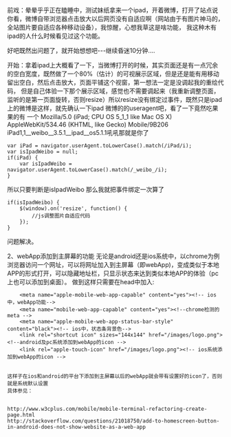 前戏：晕晕乎乎正在瞌睡中，测试妹纸拿来一个ipad，开着微博，打开了站点说你看，微博自带浏览器点击放大以后网页没有自适应啊（网站由于有图片神马的，全站图片要自适应各种移动设备），我惊醒，心想我草这是啥功能，
我这种木有ipad的人什么时候看见过这个功能。

好吧既然出问题了，就开始想想吧---继续昏迷10分钟....

开始：拿着ipad上大概看了一下，当微博打开的时候，其实页面还是有一点冗余的空白宽度，既然做了一个80%（估计）的可视展示区域，但是还是能有用移动留出空白，然后点击放大，页面平铺这个视窗，第一想法一定是没调起我的重绘代码，
但是自己体验一下那个展示区域，感觉也不需要调起来（我重新调整页面，监听的是第一页面旋转，否则resize）所以resize没有绑定过事件，既然只是ipad上的微博是这样，就先确认一下ipad 微博的的useragent吧，看了一下竟然吃果果的有
一个 Mozilla/5.0 (iPad; CPU OS 5_1_1 like Mac OS X) AppleWebKit/534.46 (KHTML, like Gecko) Mobile/9B206 iPad1,1__weibo__3.5.1__ipad__os5.1.1吼吼那就是你了


	var iPad = navigator.userAgent.toLowerCase().match(/iPad/i);   
	var isIpadWeibo = null;
	if(iPad) {
		var isIpadWeibo = navigator.userAgent.toLowerCase().match(/_weibo_/i);
	}


所以只要判断是isIpadWeibo 那么我就把事件绑定一次算了

	if(isIpadWeibo) {
		$(window).on('resize', function() {
			//js调整图片自适应代码
		});	
	}
问题解决。


2、webApp添加到主屏幕的功能
    无论是android还是ios系统中，以chrome为例 浏览器访问一个网址，可以将网址加入到主屏幕（即webApp)，变成类似于本地APP的形式打开，可以隐藏地址栏，只显示状态来达到类似本地APP的体验（pc上也可以添加到桌面）。
    做到这样只需要在head中加入:
    
        <meta name="apple-mobile-web-app-capable" content="yes"><!-- ios中，webApp功能-->
        <meta name="mobile-web-app-capable" content="yes"><!--chrome检测的meta -->
        <meta name="apple-mobile-web-app-status-bar-style" content="black"><!-- ios中，状态条背景色-->
        <link rel="shortcut icon" sizes="144x144" href="/images/logo.png"><!--android及pc系统添加到webApp的icon -->
        <link rel="apple-touch-icon" href="/images/logo.png"><!-- ios系统添加到webApp的icon -->
        
        
    这样子在ios和android的平台下添加到主屏幕以后的webApp就会带有设置好的icon了，否则就是系统默认设置
    具体参见：
    
    
    http://www.w3cplus.com/mobile/mobile-terminal-refactoring-create-page.html
    http://stackoverflow.com/questions/21018750/add-to-homescreen-button-in-android-does-not-show-website-as-a-web-app
